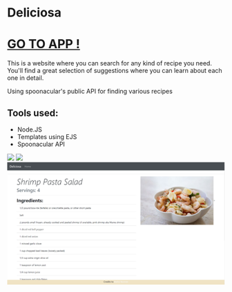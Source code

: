 # Deliciosa

# [GO TO APP !](https://deliciosa.herokuapp.com/)

This is a website where you can search for any kind of recipe you need. You'll find a great selection of suggestions
where you can learn about each one in detail.

Using spoonacular's public API for finding various recipes

## Tools used:
- Node.JS
- Templates using EJS
- Spoonacular API

![](images/homepage.PNG)
![](images/search.PNG)
![](images/recipe.PNG)
